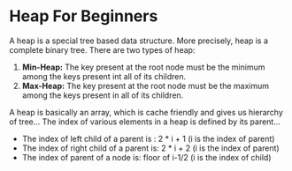 # Heap For Beginners
A heap is a special tree based data structure. More precisely, heap is a complete binary tree.
There are two types of heap:
1) **Min-Heap:** The key present at the root node must be the minimum among the keys present int all of its children.
2) **Max-Heap:** The key present at the root node must be the maximum among the keys present in all of its children.

A heap is basically an array, which is cache friendly and gives us hierarchy of tree...
The index of various elements in a heap is defined by its parent... 
* The index of left child of a parent is : 2 * i + 1 (i is the index of parent) 
* The index of right child of a parent is: 2 * i + 2 (i is the index of parent) 
* The index of parent of a node is: floor of i-1/2 (i is the index of child)

